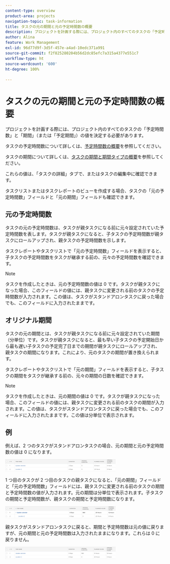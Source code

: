 ```yaml
---
content-type: overview
product-area: projects
navigation-topic: task-information
title: タスクの元の期間と元の予定時間数の概要
description: プロジェクトを計画する際には、プロジェクト内のすべてのタスクの「予定時間数」と「期間」（または「予定期間」）の値を決定する必要があります。
author: Alina
feature: Work Management
exl-id: 96d77d9f-3d5f-457e-a4ad-10edc371a991
source-git-commit: f2f825280204b56d2dc85efc7a315a4377e551c7
workflow-type: ht
source-wordcount: '600'
ht-degree: 100%

---
```


# タスクの元の期間と元の予定時間数の概要

プロジェクトを計画する際には、プロジェクト内のすべてのタスクの「予定時間数」と「期間」（または「予定期間」）の値を決定する必要があります。

タスクの予定時間数について詳しくは、[予定時間数の概要](../../../manage-work/tasks/task-information/planned-hours.md)を参照してください。

タスクの期間について詳しくは、[タスクの期間と期間タイプの概要](../../../manage-work/tasks/taskdurtn/task-duration-and-duration-type.md)を参照してください。

これらの値は、「タスクの詳細」タブで、またはタスクの編集中に確認できます。

タスクリストまたはタスクレポートのビューを作成する場合、タスクの「元の予定時間数」フィールドと「元の期間」フィールドも確認できます。

## 元の予定時間数

タスクの元の予定時間数は、タスクが親タスクになる前に元々設定されていた予定時間数を表します。タスクが親タスクになると、子タスクの予定時間数が親タスクにロールアップされ、親タスクの予定時間数を示します。

タスクレポートやタスクリストで「元の予定時間数」フィールドを表示すると、子タスクの予定時間数をタスクが継承する前の、元々の予定時間数を確認できます。

>[!NOTE]
>
>タスクを作成したときは、元の予定時間数の値は 0 です。タスクが親タスクになった場合、このフィールドの値には、親タスクに変更される前のタスクの予定時間数が入力されます。この値は、タスクがスタンドアロンタスクに戻った場合でも、このフィールドに入力されたままです。

## オリジナル期間

タスクの元の期間とは、タスクが親タスクになる前に元々設定されていた期間（分単位）です。タスクが親タスクになると、最も早い子タスクの予定開始日から最も遅い子タスクの予定完了日までの期間が親タスクにロールアップされ、親タスクの期間になります。これにより、元のタスクの期間が置き換えられます。

タスクレポートやタスクリストで「元の期間」フィールドを表示すると、子タスクの期間をタスクが継承する前の、元々の期間の日数を確認できます。

>[!NOTE]
>
>タスクを作成したときは、元の期間の値は 0 です。タスクが親タスクになった場合、このフィールドの値には、親タスクに変更される前のタスクの期間が入力されます。この値は、タスクがスタンドアロンタスクに戻った場合でも、このフィールドに入力されたままです。この値は分単位で表示されます。

## 例

例えば、2 つのタスクがスタンドアロンタスクの場合、元の期間と元の予定時間数の値は 0 になります。

![original_planned_hours_and_duration_without_parent.png](assets/original-planned-hours-and-duration-without-parent-350x38.png)

1 つ目のタスクが 2 つ目のタスクの親タスクになると、「元の期間」フィールドと「元の予定時間数」フィールドには、親タスクに変更される前のタスクの期間と予定時間数の値が入力されます。元の期間は分単位で表示されます。子タスクの期間と予定時間数が、親タスクの期間と予定時間数になります。

![original_and_planned_hours_with_a_parent_task.png](assets/original-and-planned-hours-with-a-parent-task-350x38.png)

親タスクがスタンドアロンタスクに戻ると、期間と予定時間数は元の値に戻りますが、元の期間と元の予定時間数は入力されたままになります。これらは 0 に戻りません。

![original_duration_and_planned_hours_after_reversal_of_a_parent.png](assets/original-duration-and-planned-hours-after-reversal-of-a-parent-350x39.png)
